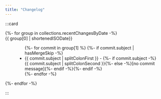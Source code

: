 ```yaml
---
title: "Changelog"
---
```


:::card
<dl class="changelog">
{%- for group in collections.recentChangesByDate -%}
  <dt>{{ group[0] | shortenedISODate}}</dt>
  <dd>
    <ul>
      {%- for commit in group[1] %}
        {%- if commit.subject | hasMergeSkip -%}<li data-type="{{ commit.subject | splitColonFirst }}"><span class="inline-card" data-type="{{ commit.subject | splitColonFirst }}">{{ commit.subject | splitColonFirst }}</span> - {%- if commit.subject -%}{{ commit.subject | splitColonSecond }}{%- else -%}[no commit message]{%- endif -%}{%- endif -%}
        </li>
      {%- endfor -%}
    </ul>
  </dd>
{%- endfor -%}
</dl>
:::